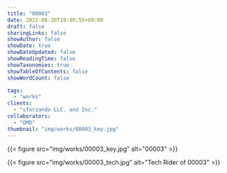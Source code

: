 ```yaml
---
title: "00003"
date: 2022-06-30T19:40:55+09:00
draft: false
sharingLinks: false
showAuthor: false
showDate: true
showDateUpdated: false
showReadingTime: false
showTaxonomies: true
showTableOfContents: false
showWordCount: false

tags:
  - "works"
clients:
  - "sforzando LLC. and Inc."
collaborators:
  - "OMD"
thumbnail: "img/works/00003_key.jpg"
---
```


{{< figure src="img/works/00003_key.jpg" alt="00003" >}}

{{< figure src="img/works/00003_tech.jpg" alt="Tech Rider of 00003" >}}
